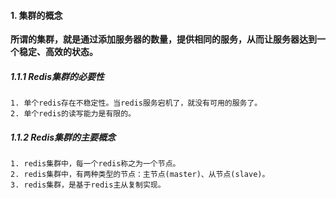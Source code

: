 #### 1. 集群的概念

​	**所谓的集群，就是通过添加服务器的数量，提供相同的服务，从而让服务器达到一个稳定、高效的状态。**

##### 1.1.1 Redis集群的必要性

	1. 单个redis存在不稳定性。当redis服务宕机了，就没有可用的服务了。
 	2. 单个redis的读写能力是有限的。

##### 1.1.2 Redis集群的主要概念

	1. redis集群中，每一个redis称之为一个节点。
 	2. redis集群中，有两种类型的节点：主节点(master)、从节点(slave)。
 	3. redis集群，是基于redis主从复制实现。

